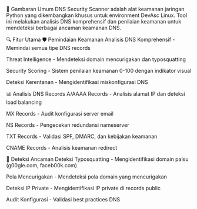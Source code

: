 🚀 Gambaran Umum
DNS Security Scanner adalah alat keamanan jaringan Python yang dikembangkan khusus untuk environment DevAsc Linux. Tool ini melakukan analisis DNS komprehensif dan penilaian keamanan untuk mendeteksi berbagai ancaman keamanan DNS.

🔍 Fitur Utama
🛡️ Pemindaian Keamanan
Analisis DNS Komprehensif - Memindai semua tipe DNS records

Threat Intelligence - Mendeteksi domain mencurigakan dan typosquatting

Security Scoring - Sistem penilaian keamanan 0-100 dengan indikator visual

Deteksi Kerentanan - Mengidentifikasi miskonfigurasi DNS

📊 Analisis DNS Records
A/AAAA Records - Analisis alamat IP dan deteksi load balancing

MX Records - Audit konfigurasi server email

NS Records - Pengecekan redundansi nameserver

TXT Records - Validasi SPF, DMARC, dan kebijakan keamanan

CNAME Records - Analisis keamanan redirect

🎯 Deteksi Ancaman
Deteksi Typosquatting - Mengidentifikasi domain palsu (g00gle.com, faceb00k.com)

Pola Mencurigakan - Mendeteksi pola domain yang mencurigakan

Deteksi IP Private - Mengidentifikasi IP private di records public

Audit Konfigurasi - Validasi best practices DNS
